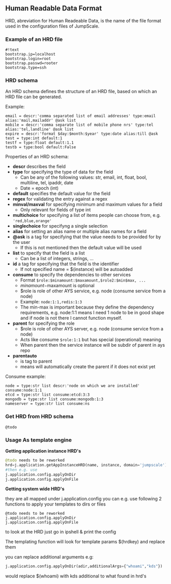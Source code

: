 ## Human Readable Data Format

HRD, abreviation for Human Readeable Data, is the name of the file format used in the configuration files of JumpScale.


### Example of an HRD file

```shell
#!text
bootstrap.ip=localhost
bootstrap.login=root
bootstrap.passwd=rooter
bootstrap.type=ssh
```

### HRD schema

An HRD schema defines the structure of an HRD file, based on which an HRD file can be generated.

Example:

```shell
email = descr:'comma separated list of email addresses' type:email alias:'mail,mailaddr' @ask list
mobile = descr:'comma separate list of mobile phone nrs' type:tel alias:'tel,landline' @ask list
expire = descr:'format $day:$month:$year' type:date alias:till @ask
test = type:int default:1
testf = type:float default:1.1
testb = type:bool default:False
```

Properties of an HRD schema:

- **descr** describes the field
- **type** for specifying the type of data for the field
    - Can be any of the following values: str, email, int, float, bool, multiline, tel, ipaddr, date
    - Date = epoch (int)
- **default** specifies the default value for the field
- **regex** for validating the entry against a regex
- **minval/maxval** for specifying minimum and maximum values for a field
    - Only relevant for fields of type int
- **multichoice** for specifying a list of items people can choose from, e.g. `'red,blue,orange'`
- **singlechoice** for specifyng a single selection
- **alias** for setting an alias name or multiple alias names for a field
- **@ask** is a tag for specifying that the value needs to be provided for by the user
    - If this is not mentioned then the default value will be used 
- **list** to specify that the field is a list
    - Can be a list of integers, strings, ...
- **id** a tag for specifying that the field is the identifier
    - If not specified name = $(instance) will be autoadded
- **consume** to specify the dependencies to other services 
    - Format `$role:$minamount:$maxamount,$role2:$min$max, ...`
    - $minamount-$maxamount is optional
    - $role is role of other AYS service, e.g. node (consume service from a node)
    - Example: `node:1:1,redis:1:3`
    - The min-max is important because they define the dependency requirements, e.g. node:1:1 means I need 1 node to be in good shape and if node is not there I cannot function myself.
- **parent** for specifying the role
    - $role is role of other AYS server, e.g. node (consume service from a node)
    - Acts like consume `$role:1:1` but has special (operational) meaning
    - When parent then the service instance will be subdir of parent in ays repo
- **parentauto**
    - is tag to parent
    - means will automatically create the parent if it does not exist yet 

Consume example:

```shell
node = type:str list descr:'node on which we are installed' consume:node:1:1
etcd = type:str list consume:etcd:3:3
mongodb = type:str list consume:mongodb:1:3
nameserver = type:str list consume:ns
```

### Get HRD from HRD schema

```
@todo 
```

### Usage As template engine

**Getting application instance HRD's**

```python
@todo needs to be reworked
hrd=j.application.getAppInstanceHRD(name, instance, domain='jumpscale')
#then e.g. use
j.application.config.applyOnDir
j.application.config.applyOnFile
```

**Getting system wide HRD's**

they are all mapped under j.application.config
you can e.g. use following 2 functions to apply your templates to dirs or files

```shell
@todo needs to be reworked
j.application.config.applyOnDir
j.application.config.applyOnFile
```
to look at the HRD just go in ipshell & print the config

The templating function will look for template params \$(hrdkey) and replace them

you can replace additional arguments e.g:

```python
j.application.config.applyOnDir(adir,additionalArgs={"whoami","kds"})
```

would replace \$(whoami) with kds additional to what found in hrd's